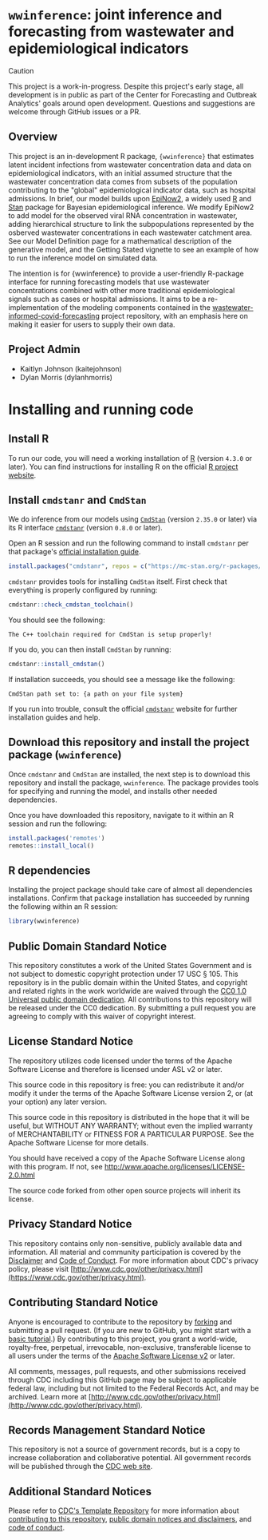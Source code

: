 # `wwinference`: joint inference and forecasting from wastewater and epidemiological indicators

> [!CAUTION]
> This project is a work-in-progress. Despite this project's early stage, all development is in public as part of the Center for Forecasting and Outbreak Analytics' goals around open development. Questions and suggestions are welcome through GitHub issues or a PR.
>

## Overview

This project is an in-development R package, `{wwinference}` that estimates latent incident infections from wastewater concentration data and data on epidemiological indicators, with an initial assumed structure that the wastewater concentration data comes from subsets of the population contributing to the "global" epidemiological indicator data, such as hospital admissions. 
In brief, our model builds upon [EpiNow2](https://github.com/epiforecasts/EpiNow2/tree/main), a widely used [R](https://www.r-project.org/) and [Stan](https://mc-stan.org/) package for Bayesian epidemiological inference. 
We modify EpiNow2 to add model for the observed viral RNA concentration in wastewater, adding hierarchical structure to link the subpopulations represented by the osberved wastewater concentrations in each wastewater catchment area. 
See our Model Definition page for a mathematical description of the generative model, and the Getting Stated vignette to see an example of how to run the inference model on simulated data. 

The intention is for {wwinference} to provide a user-friendly R-package interface for running forecasting models that use wastewater concentrations combined with other more traditional epidemiological signals such as cases or hospital admissions. It aims to be a re-implementation of the modeling components contained in the [wastewater-informed-covid-forecasting](https://github.com/CDCgov/wastewater-informed-covid-forecasting) project repository, with
an emphasis here on making it easier for users to supply their own data. 

## Project Admin
- Kaitlyn Johnson (kaitejohnson)
- Dylan Morris (dylanhmorris)

# Installing and running code

## Install R
To run our code, you will need a working installation of [R](https://www.r-project.org/) (version `4.3.0` or later). You can find instructions for installing R on the official [R project website](https://www.r-project.org/).

## Install `cmdstanr` and `CmdStan`
We do inference from our models using [`CmdStan`](https://mc-stan.org/users/interfaces/cmdstan) (version `2.35.0` or later) via its R interface [`cmdstanr`](https://mc-stan.org/cmdstanr/) (version `0.8.0` or later).

Open an R session and run the following command to install `cmdstanr` per that package's [official installation guide](https://mc-stan.org/cmdstanr/#installation).

```R
install.packages("cmdstanr", repos = c("https://mc-stan.org/r-packages/", getOption("repos")))
```

`cmdstanr` provides tools for installing `CmdStan` itself. First check that everything is properly configured by running:

```R
cmdstanr::check_cmdstan_toolchain()
```

You should see the following:
```
The C++ toolchain required for CmdStan is setup properly!
```

If you do, you can then install `CmdStan` by running:
```R
cmdstanr::install_cmdstan()
```
If installation succeeds, you should see a message like the following:
```
CmdStan path set to: {a path on your file system}
```

If you run into trouble, consult the official [`cmdstanr`](https://mc-stan.org/cmdstanr/index.html) website for further installation guides and help.

## Download this repository and install the project package (`wwinference`)
Once `cmdstanr` and `CmdStan` are installed, the next step is to download this repository and install the package, `wwinference`. The package provides tools for specifying and running the model, and installs other needed dependencies.

Once you have downloaded this repository, navigate to it within an R session and run the following:

```R
install.packages('remotes')
remotes::install_local()
```

## R dependencies
Installing the project package should take care of almost all dependencies installations. Confirm that package installation has succeeded by running the following within an R session:

```R
library(wwinference)
```

## Public Domain Standard Notice
This repository constitutes a work of the United States Government and is not
subject to domestic copyright protection under 17 USC § 105. This repository is in
the public domain within the United States, and copyright and related rights in
the work worldwide are waived through the [CC0 1.0 Universal public domain dedication](https://creativecommons.org/publicdomain/zero/1.0/).
All contributions to this repository will be released under the CC0 dedication. By
submitting a pull request you are agreeing to comply with this waiver of
copyright interest.

## License Standard Notice
The repository utilizes code licensed under the terms of the Apache Software
License and therefore is licensed under ASL v2 or later.

This source code in this repository is free: you can redistribute it and/or modify it under
the terms of the Apache Software License version 2, or (at your option) any
later version.

This source code in this repository is distributed in the hope that it will be useful, but WITHOUT ANY
WARRANTY; without even the implied warranty of MERCHANTABILITY or FITNESS FOR A
PARTICULAR PURPOSE. See the Apache Software License for more details.

You should have received a copy of the Apache Software License along with this
program. If not, see http://www.apache.org/licenses/LICENSE-2.0.html

The source code forked from other open source projects will inherit its license.

## Privacy Standard Notice
This repository contains only non-sensitive, publicly available data and
information. All material and community participation is covered by the
[Disclaimer](DISCLAIMER.md)
and [Code of Conduct](code-of-conduct.md).
For more information about CDC's privacy policy, please visit [http://www.cdc.gov/other/privacy.html](https://www.cdc.gov/other/privacy.html).

## Contributing Standard Notice
Anyone is encouraged to contribute to the repository by [forking](https://help.github.com/articles/fork-a-repo)
and submitting a pull request. (If you are new to GitHub, you might start with a
[basic tutorial](https://help.github.com/articles/set-up-git).) By contributing
to this project, you grant a world-wide, royalty-free, perpetual, irrevocable,
non-exclusive, transferable license to all users under the terms of the
[Apache Software License v2](http://www.apache.org/licenses/LICENSE-2.0.html) or
later.

All comments, messages, pull requests, and other submissions received through
CDC including this GitHub page may be subject to applicable federal law, including but not limited to the Federal Records Act, and may be archived. Learn more at [http://www.cdc.gov/other/privacy.html](http://www.cdc.gov/other/privacy.html).

## Records Management Standard Notice
This repository is not a source of government records, but is a copy to increase
collaboration and collaborative potential. All government records will be
published through the [CDC web site](http://www.cdc.gov).

## Additional Standard Notices
Please refer to [CDC's Template Repository](https://github.com/CDCgov/template) for more information about [contributing to this repository](https://github.com/CDCgov/template/blob/main/CONTRIBUTING.md), [public domain notices and disclaimers](https://github.com/CDCgov/template/blob/main/DISCLAIMER.md), and [code of conduct](https://github.com/CDCgov/template/blob/main/code-of-conduct.md).
